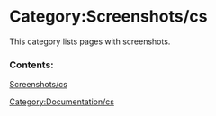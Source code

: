 # Category:Screenshots/cs
This category lists pages with screenshots.

### Contents:

[Screenshots/cs](Screenshots/cs.md)

[Category:Documentation/cs](Category:Documentation/cs.md)
